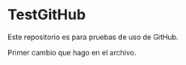TestGitHub
==========

Este repositorio es para pruebas de uso de GitHub.

Primer cambio que hago en el archivo.

